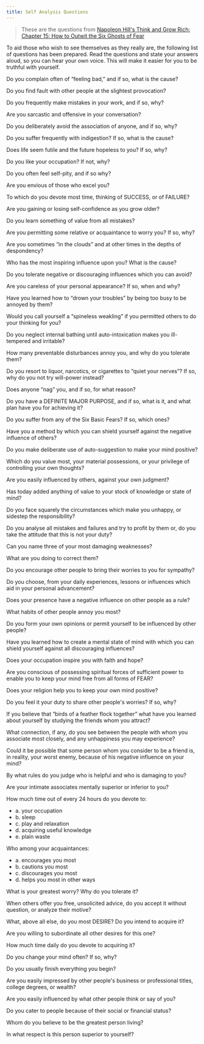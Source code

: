 ```yaml
---
title: Self Analysis Questions
---
```


> These are the questions from [Napoleon Hill's Think and Grow Rich: Chapter 15: How to Outwit the Six Ghosts of Fear](http://www.sacred-texts.com/nth/tgr/tgr20.htm)


To aid those who wish to see themselves as they really are, the following list of questions has been prepared. Read the questions and state your answers aloud, so you can hear your own voice. This will make it easier for you to be truthful with yourself.


Do you complain often of “feeling bad,” and if so, what is the cause?


Do you find fault with other people at the slightest provocation?


Do you frequently make mistakes in your work, and if so, why?


Are you sarcastic and offensive in your conversation?


Do you deliberately avoid the association of anyone, and if so, why?


Do you suffer frequently with indigestion? If so, what is the cause?


Does life seem futile and the future hopeless to you? If so, why?


Do you like your occupation? If not, why?


Do you often feel self-pity, and if so why?


Are you envious of those who excel you?


To which do you devote most time, thinking of SUCCESS, or of FAILURE?


Are you gaining or losing self-confidence as you grow older?


Do you learn something of value from all mistakes?


Are you permitting some relative or acquaintance to worry you? If so, why?


Are you sometimes “in the clouds” and at other times in the depths of despondency?


Who has the most inspiring influence upon you? What is the cause?


Do you tolerate negative or discouraging influences which you can avoid?


Are you careless of your personal appearance? If so, when and why?


Have you learned how to “drown your troubles” by being too busy to be annoyed by them?


Would you call yourself a “spineless weakling” if you permitted others to do your thinking for you?


Do you neglect internal bathing until auto-intoxication makes you ill-tempered and irritable?


How many preventable disturbances annoy you, and why do you tolerate them?


Do you resort to liquor, narcotics, or cigarettes to “quiet your nerves”? If so, why do you not try will-power instead?


Does anyone “nag” you, and if so, for what reason?


Do you have a DEFINITE MAJOR PURPOSE, and if so, what is it, and what plan have you for achieving it?


Do you suffer from any of the Six Basic Fears? If so, which ones?


Have you a method by which you can shield yourself against the negative influence of others?


Do you make deliberate use of auto-suggestion to make your mind positive?


Which do you value most, your material possessions, or your privilege of controlling your own thoughts?


Are you easily influenced by others, against your own judgment?


Has today added anything of value to your stock of knowledge or state of mind?


Do you face squarely the circumstances which make you unhappy, or sidestep the responsibility?


Do you analyse all mistakes and failures and try to profit by them or, do you take the attitude that this is not your duty?


Can you name three of your most damaging weaknesses?


What are you doing to correct them?


Do you encourage other people to bring their worries to you for sympathy?


Do you choose, from your daily experiences, lessons or influences which aid in your personal advancement?


Does your presence have a negative influence on other people as a rule?


What habits of other people annoy you most?


Do you form your own opinions or permit yourself to be influenced by other people?


Have you learned how to create a mental state of mind with which you can shield yourself against all discouraging influences?


Does your occupation inspire you with faith and hope?


Are you conscious of possessing spiritual forces of sufficient power to enable you to keep your mind free from all forms of FEAR?


Does your religion help you to keep your own mind positive?


Do you feel it your duty to share other people's worries? If so, why?


If you believe that “birds of a feather flock together” what have you learned about yourself by studying the friends whom you attract?


What connection, if any, do you see between the people with whom you associate most closely, and any unhappiness you may experience?


Could it be possible that some person whom you consider to be a friend is, in reality, your worst enemy, because of his negative influence on your mind?


By what rules do you judge who is helpful and who is damaging to you?


Are your intimate associates mentally superior or inferior to you?


How much time out of every 24 hours do you devote to:
- a. your occupation
- b. sleep
- c. play and relaxation
- d. acquiring useful knowledge
- e. plain waste


Who among your acquaintances:
- a. encourages you most
- b. cautions you most
- c. discourages you most
- d. helps you most in other ways


What is your greatest worry? Why do you tolerate it?


When others offer you free, unsolicited advice, do you accept it without question, or analyze their motive?


What, above all else, do you most DESIRE? Do you intend to acquire it?


Are you willing to subordinate all other desires for this one?


How much time daily do you devote to acquiring it?


Do you change your mind often? If so, why?


Do you usually finish everything you begin?


Are you easily impressed by other people's business or professional titles, college degrees, or wealth?


Are you easily influenced by what other people think or say of you?


Do you cater to people because of their social or financial status?


Whom do you believe to be the greatest person living?


In what respect is this person superior to yourself?
